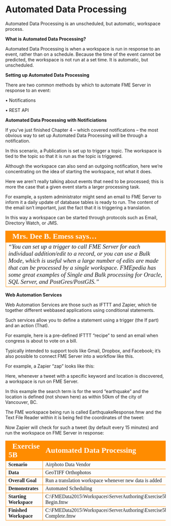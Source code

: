 # Automated Data Processing

Automated Data Processing is an unscheduled, but automatic, workspace process.

**What is Automated Data Processing?**

Automated Data Processing is when a workspace is run in response to an event, rather than on a schedule. Because the time of the event cannot be predicted, the workspace is not run at a set time. It is automatic, but unscheduled.

**Setting up Automated Data Processing**

There are two common methods by which to automate FME Server in response to an event:

• Notifications

• REST API

**Automated Data Processing with Notificiations**

If you’ve just finished Chapter 4 – which covered notifications – the most obvious way to set up Automated Data Processing will be through a notification.

In this scenario, a Publication is set up to trigger a topic. The workspace is tied to the topic so that it is run as the topic is triggered.

Although the workspace can also send an outgoing notification, here we’re concentrating on the idea of starting the workspace, not what it does.

Here we aren’t really talking about events that need to be processed; this is more the case that a given event starts a larger processing task.

For example, a system administrator might send an email to FME Server to inform it a daily update of database tables is ready to run. The content of the email isn’t important, just the fact that it is triggering a translation.

In this way a workspace can be started through protocols such as Email, Directory Watch, or JMS.

<table style="border-spacing: 0px">
<tr>
<td style="vertical-align:middle;background-color:darkorange;border: 2px solid darkorange">
<i class="fa fa-quote-left fa-lg fa-pull-left fa-fw" style="color:white;padding-right: 12px;vertical-align:text-top"></i>
<span style="color:white;font-size:x-large;font-weight: bold;font-family:serif">Mrs. Dee B. Emess says…</span>
</td>
</tr>

<tr>
<td style="border: 1px solid darkorange">
<span style="font-family:serif; font-style:italic; font-size:larger">
“You can set up a trigger to call FME Server for each individual
addition/edit to a record, or you can use a Bulk Mode, which is
useful when a large number of edits are made that can be
processed by a single workspace.
FMEpedia has some great examples of Single and Bulk processing
for Oracle, SQL Server, and PostGres/PostGIS.”
</span>
</td>
</tr>
</table>

**Web Automation Services**

Web Automation Services are those such as IFTTT and Zapier, which tie together different webbased applications using conditional statements.

Such services allow you to define a statement using a trigger (the  If part) and an action (That).

For example, here is a pre-defined IFTTT “recipe” to send an email when congress is about to vote on a bill.

Typically intended to support tools like Gmail, Dropbox, and Facebook; it’s also possible to connect FME Server into a workflow like this.

For example, a Zapier “zap” looks like this:

Here, whenever a tweet with a specific keyword and location is discovered, a workspace is run on FME Server.

In this example the search term is for the word “earthquake” and the location is defined (not shown here) as within 50km of the city of Vancouver, BC.

The FME workspace being run is called EarthquakeResponse.fmw and the Text File Reader within it is being fed the coordinates of the tweet:

Now Zapier will check for such a tweet (by default every 15 minutes) and run the workspace on FME Server in response:

<table style="border-spacing: 0px;border-collapse: collapse;font-family:serif">
<tr>
<td style="vertical-align:middle;background-color:darkorange;border: 2px solid darkorange">
<i class="fa fa-cogs fa-lg fa-pull-left fa-fw" style="color:white;padding-right: 12px;vertical-align:text-top"></i>
<span style="color:white;font-size:x-large;font-weight: bold">Exercise 5B </span>
</td>
<td style="border: 2px solid darkorange;background-color:darkorange;color:white">
<span style="color:white;font-size:x-large;font-weight: bold">Automated
Data
Processing</span>
</td>
</tr>

<tr>
<td style="border: 1px solid darkorange; font-weight: bold">Scenario</td>
<td style="border: 1px solid darkorange">Airphoto
Data
Vendor</td>
</tr>

<tr>
<td style="border: 1px solid darkorange; font-weight: bold">Data</td>
<td style="border: 1px solid darkorange">GeoTIFF
Orthophotos</td>
</tr>

<tr>
<td style="border: 1px solid darkorange; font-weight: bold">Overall Goal</td>
<td style="border: 1px solid darkorange">Run
a
translation
workspace
whenever
new
data
is
added</td>
</tr>

<tr>
<td style="border: 1px solid darkorange; font-weight: bold">Demonstrates</td>
<td style="border: 1px solid darkorange">Automated
Scheduling</td>
</tr>

<tr>
<td style="border: 1px solid darkorange; font-weight: bold">Starting Workspace</td>
<td style="border: 1px solid darkorange">C:\FMEData2015\Workspaces\ServerAuthoring\Exercise5b-­‐Begin.fmw</td>
</tr>

<tr>
<td style="border: 1px solid darkorange; font-weight: bold">Finished Workspace</td>
<td style="border: 1px solid darkorange">C:\FMEData2015\Workspaces\ServerAuthoring\Exercise5b-­‐Complete.fmw</td>
</tr>

</table>